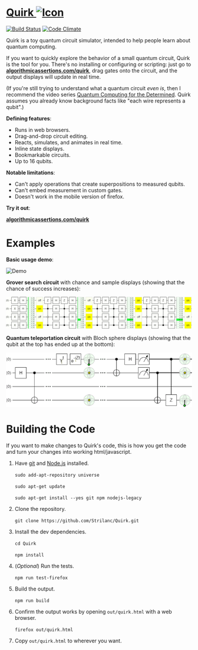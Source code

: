 # <a href="http://algorithmicassertions.com/quirk">Quirk <img src="doc/favicon.ico" alt="Icon" title="Icon" /></a>

[![Build Status](https://travis-ci.org/Strilanc/Quirk.svg?branch=master)](https://travis-ci.org/Strilanc/Quirk)
[![Code Climate](https://codeclimate.com/github/Strilanc/Quirk/badges/gpa.svg)](https://codeclimate.com/github/Strilanc/Quirk)

Quirk is a toy quantum circuit simulator, intended to help people learn about quantum computing.

If you want to quickly explore the behavior of a small quantum circuit, Quirk is the tool for you.
There's no installing or configuring or scripting: just go to **[algorithmicassertions.com/quirk](http://algorithmicassertions.com/quirk)**, drag gates onto the circuit, and the output displays will update in real time.

(If you're still trying to understand what a quantum circuit *even is*, then I recommend the video series [Quantum Computing for the Determined](https://www.youtube.com/playlist?list=PL1826E60FD05B44E4).
Quirk assumes you already know background facts like "each wire represents a qubit".)

**Defining features**:

- Runs in web browsers.
- Drag-and-drop circuit editing.
- Reacts, simulates, and animates in real time.
- Inline state displays.
- Bookmarkable circuits.
- Up to 16 qubits.

**Notable limitations**:

- Can't apply operations that create superpositions to measured qubits.
- Can't embed measurement in custom gates.
- Doesn't work in the mobile version of firefox.

**Try it out**:

**[algorithmicassertions.com/quirk](http://algorithmicassertions.com/quirk)**

# Examples

**Basic usage demo**:

![Demo](/doc/README_Demo.gif)

**Grover search circuit** with chance and sample displays (showing that the chance of success increases):

![Grover search](/doc/README_Grover.gif)

**Quantum teleportation circuit** with Bloch sphere displays (showing that the qubit at the top has ended up at the bottom):

![Quantum teleportation](/doc/README_Teleportation.gif)

# Building the Code

If you want to make changes to Quirk's code, this is how you get the code and turn your changes into working html/javascript.

1. Have [git](https://git-scm.com/) and [Node.js](https://nodejs.org/en/download/) installed.

    `sudo add-apt-repository universe`
    
    `sudo apt-get update`
    
    `sudo apt-get install --yes git npm nodejs-legacy`

2. Clone the repository.

    `git clone https://github.com/Strilanc/Quirk.git`

3. Install the dev dependencies.

    `cd Quirk`
    
    `npm install`

4. (*Optional*) Run the tests.

    `npm run test-firefox`

5. Build the output.

    `npm run build`

6. Confirm the output works by opening `out/quirk.html` with a web browser.

    `firefox out/quirk.html`

7. Copy `out/quirk.html` to wherever you want.
